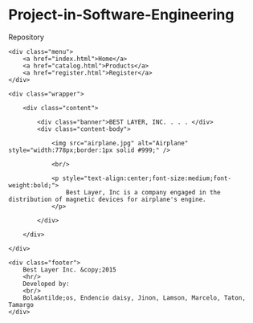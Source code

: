 # Project-in-Software-Engineering
Repository


<html>
<head><title>Best Layer, Inc....</title>
	<link rel="stylesheet" href="style.css" />
</head>
<body>
	
	
	<div class="menu">
		<a href="index.html">Home</a>
		<a href="catalog.html">Products</a>
		<a href="register.html">Register</a>
	</div>
	
	<div class="wrapper">
		
		<div class="content">
			
			<div class="banner">BEST LAYER, INC. . . . </div>
			<div class="content-body">
				
				<img src="airplane.jpg" alt="Airplane" style="width:778px;border:1px solid #999;" />
				
				<br/>
				
				<p style="text-align:center;font-size:medium;font-weight:bold;">
					Best Layer, Inc is a company engaged in the distribution of magnetic devices for airplane's engine.
				</p>
				
			</div>
			
		</div>
		
	</div>
	
	<div class="footer">
		Best Layer Inc. &copy;2015
		<hr/>
		Developed by:
		<br/>
		Bola&ntilde;os, Endencio daisy, Jinon, Lamson, Marcelo, Taton, Tamargo
	</div>
	
	
</body>
</html>


